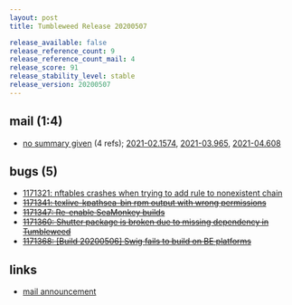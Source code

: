 ```yaml
---
layout: post
title: Tumbleweed Release 20200507

release_available: false
release_reference_count: 9
release_reference_count_mail: 4
release_score: 91
release_stability_level: stable
release_version: 20200507
---
```


## mail (1:4)

- [no summary given](https://github.com/boombatower/tumbleweed-review/issues/10) (4 refs); [2021-02.1574](https://github.com/boombatower/tumbleweed-review/issues/10), [2021-03.965](https://github.com/boombatower/tumbleweed-review/issues/10), [2021-04.608](https://github.com/boombatower/tumbleweed-review/issues/10)

## bugs (5)

<!--more-->

- [1171321: nftables crashes when trying to add rule to nonexistent chain](https://bugzilla.opensuse.org/show_bug.cgi?id=1171321)
- ~~[1171341: texlive-kpathsea-bin rpm output with wrong permissions](https://bugzilla.opensuse.org/show_bug.cgi?id=1171341)~~
- ~~[1171347: Re-enable SeaMonkey builds](https://bugzilla.opensuse.org/show_bug.cgi?id=1171347)~~
- ~~[1171360: Shutter package is broken due to missing dependency in Tumbleweed](https://bugzilla.opensuse.org/show_bug.cgi?id=1171360)~~
- ~~[1171368: \[Build 20200506\] Swig fails to build on BE platforms](https://bugzilla.opensuse.org/show_bug.cgi?id=1171368)~~



## links

- [mail announcement](https://github.com/boombatower/tumbleweed-review/issues/10)
